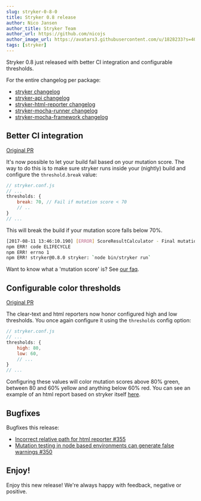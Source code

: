 ```yaml
---
slug: stryker-0-8-0
title: Stryker 0.8 release
author: Nico Jansen
author_title: Stryker Team
author_url: https://github.com/nicojs
author_image_url: https://avatars3.githubusercontent.com/u/1828233?s=400&u=fec18ad3776aaafec54c49bbd7173a841ae7ea59&v=4
tags: [stryker]
---
```


Stryker 0.8 just released with better CI integration and configurable thresholds.

<!--truncate-->

For the entire changelog per package:

- [stryker changelog](https://github.com/stryker-mutator/stryker-js/blob/master/packages/stryker/CHANGELOG.md)
- [stryker-api changelog](https://github.com/stryker-mutator/stryker-js/blob/master/packages/stryker-api/CHANGELOG.md)
- [stryker-html-reporter changelog](https://github.com/stryker-mutator/stryker-js/blob/master/packages/stryker-html-reporter/CHANGELOG.md)
- [stryker-mocha-runner changelog](https://github.com/stryker-mutator/stryker-js/blob/master/packages/stryker-mocha-runner/CHANGELOG.md)
- [stryker-mocha-framework changelog](https://github.com/stryker-mutator/stryker-js/blob/master/packages/stryker-mocha-framework/CHANGELOG.md)

## Better CI integration

[Original PR](https://github.com/stryker-mutator/stryker-js/pull/355)

It's now possible to let your build fail based on your mutation score.
The way to do this is to make sure stryker runs inside your (nightly) build and configure the `threshold.break` value:

```javascript
// stryker.conf.js
// ...
thresholds: {
    break: 70, // Fail if mutation score < 70
    // ..
}
// ...
```

This will break the build if your mutation score falls below 70%.

```bash
[2017-08-11 13:46:10.190] [ERROR] ScoreResultCalculator - Final mutation score 66.97 under breaking threshold 70, setting exit code to 1 (failure).
npm ERR! code ELIFECYCLE
npm ERR! errno 1
npm ERR! stryker@0.8.0 stryker: `node bin/stryker run`
```

Want to know what a 'mutation score' is? See [our faq](../docs/General/faq).

## Configurable color thresholds

[Original PR](https://github.com/stryker-mutator/stryker-js/pull/355)

The clear-text and html reporters now honor configured high and low thresholds.
You once again configure it using the `thresholds` config option:

```javascript
// stryker.conf.js
// ...
thresholds: {
    high: 80,
    low: 60,
    // ...
}
// ...
```

Configuring these values will color mutation scores above 80% <span className="text-success">green</span>, between 80 and 60% <span className="text-warning">yellow</span> and anything below 60% <span className="text-danger">red</span>.
You can see an example of an html report based on stryker itself [here](https://stryker-mutator.github.io/stryker-html-reporter).

## Bugfixes

Bugfixes this release:

- [Incorrect relative path for html reporter #355](https://github.com/stryker-mutator/stryker-js/issues/335)
- [Mutation testing in node based environments can generate false warnings #350](https://github.com/stryker-mutator/stryker-js/issues/350)

## Enjoy!

Enjoy this new release! We're always happy with feedback, negative or positive.
